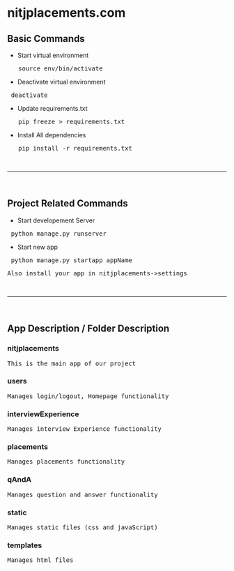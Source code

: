 # nitjplacements.com

## Basic Commands
* Start virtual environment 
<pre>   source env/bin/activate  </pre>

* Deactivate virtual environment
<pre> deactivate  </pre>

* Update requirements.txt
<pre>   pip freeze > requirements.txt  </pre>

* Install All dependencies
<pre>   pip install -r requirements.txt  </pre>

<br>
<hr>
<br>

## Project Related Commands

* Start developement Server 
<pre> python manage.py runserver  </pre>

* Start new app 
<pre> python manage.py startapp appName  </pre>

<pre>Also install your app in nitjplacements->settings </pre>

<br>
<hr>
<br>

## App Description / Folder Description

### nitjplacements
<pre>This is the main app of our project</pre>

### users
<pre>Manages login/logout, Homepage functionality</pre>

### interviewExperience
<pre>Manages interview Experience functionality</pre>

### placements
<pre>Manages placements functionality</pre>

### qAndA
<pre>Manages question and answer functionality</pre>

### static
<pre>Manages static files (css and javaScript)</pre>

### templates
<pre>Manages html files</pre>  


